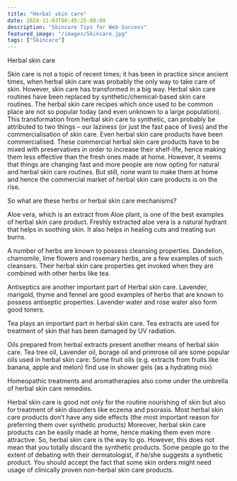 ```yaml
---
title: "Herbal skin care"
date: 2024-11-03T06:45:25-08:00
description: "Skincare Tips for Web Success"
featured_image: "/images/Skincare.jpg"
tags: ["Skincare"]
---
```


Herbal skin care

Skin care is not a topic of recent times; it has been in practice since ancient times, when herbal skin care was probably the only way to take care of skin. However, skin care has transformed in a big way. Herbal skin care routines have been replaced by synthetic/chemical-based skin care routines. The herbal skin care recipes which once used to be common place are not so popular today (and even unknown to a large population). This transformation from herbal skin care to synthetic, can probably be attributed to two things – our laziness (or just the fast pace of lives) and the commercialisation of skin care. Even herbal skin care products have been commercialised. These commercial herbal skin care products have to be mixed with preservatives in order to increase their shelf-life, hence making them less effective than the fresh ones made at home. However, it seems that things are changing fast and more people are now opting for natural and herbal skin care routines. But still, none want to make them at home and hence the commercial market of herbal skin care products is on the rise.

So what are these herbs or herbal skin care mechanisms?

Aloe vera, which is an extract from Aloe plant, is one of the best examples of herbal skin care product. Freshly extracted aloe vera is a natural hydrant that helps in soothing skin. It also helps in healing cuts and treating sun burns.  

A number of herbs are known to possess cleansing properties. Dandelion, chamomile, lime flowers and rosemary herbs, are a few examples of such cleansers. Their herbal skin care properties get invoked when they are combined with other herbs like tea. 

Antiseptics are another important part of Herbal skin care. Lavender, marigold, thyme and fennel are good examples of herbs that are known to possess antiseptic properties. Lavender water and rose water also form good toners.  

Tea plays an important part in herbal skin care.  Tea extracts are used for treatment of skin that has been damaged by UV radiation. 

Oils prepared from herbal extracts present another means of herbal skin care.  Tea tree oil, Lavender oil, borage oil and primrose oil are some popular oils used in herbal skin care.  Some fruit oils (e.g. extracts from fruits like banana, apple and melon) find use in shower gels (as a hydrating mix)

Homeopathic treatments and aromatherapies also come under the umbrella of herbal skin care remedies. 

Herbal skin care is good not only for the routine nourishing of skin but also for treatment of skin disorders like eczema and psorasis. Most herbal skin care products don’t have any side effects (the most important reason for preferring them over synthetic products) Moreover, herbal skin care products can be easily made at home, hence making them even more attractive. So, herbal skin care is the way to go. However, this does not mean that you totally discard the synthetic products. Some people go to the extent of debating with their dermatologist, if he/she suggests a synthetic product. You should accept the fact that some skin orders might need usage of clinically proven non-herbal skin care products. 


